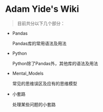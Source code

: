 # Adam Yide's Wiki

> 目前共分以下几个部分：

* Pandas

  Pandas库的常用语法及用法

* Python

  Python除了Pandas外，其他库的语法及用法

* Mental_Models

  常见的思维误区及应有的思维模型

* 小套路

  处理某些问题的小套路
